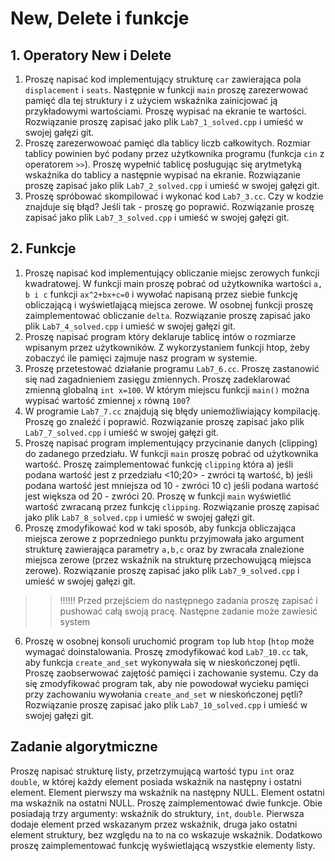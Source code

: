 # New, Delete i funkcje

## 1. Operatory New i Delete

1. Proszę napisać kod implementujący strukturę `car` zawierająca pola `displacement` i `seats`. Następnie w funkcji `main` proszę zarezerwować pamięć dla tej struktury i z użyciem wskaźnika zainicjować ją przykładowymi wartościami. Proszę wypisać na ekranie te wartości. Rozwiązanie proszę zapisać jako plik `Lab7_1_solved.cpp` i umieść w swojej gałęzi git.
1. Proszę zarezerwowoać pamięć dla tablicy liczb całkowitych. Rozmiar tablicy powinien być podany przez użytkownika programu (funkcja `cin` z operatorem `>>`). Proszę wypełnić tablicę posługując się arytmetyką wskaźnika do tablicy a następnie wypisać na ekranie. Rozwiązanie proszę zapisać jako plik `Lab7_2_solved.cpp` i umieść w swojej gałęzi git.
1. Proszę spróbować skompilować i wykonać kod `Lab7_3.cc`. Czy w kodzie znajduje się błąd? Jeśli tak - proszę go poprawić. Rozwiązanie proszę zapisać jako plik `Lab7_3_solved.cpp` i umieść w swojej gałęzi git.

## 2. Funkcje

1. Proszę napisać kod implementujący obliczanie miejsc zerowych funkcji kwadratowej. W funkcji main proszę pobrać od użytkownika wartości `a, b i c` funkcji `ax^2+bx+c=0` i wywołać napisaną przez siebie funkcję obliczającą i wyświetlającą miejsca zerowe. W osobnej funkcji proszę zaimplementować obliczanie `delta`. Rozwiązanie proszę zapisać jako plik `Lab7_4_solved.cpp` i umieść w swojej gałęzi git.
1. Proszę napisać program który deklaruje tablicę intów o rozmiarze wpisanym przez użytkowników. Z wykorzystaniem funkcji htop, żeby zobaczyć ile pamięci zajmuje nasz program w systemie.
1. Proszę przetestować działanie programu `Lab7_6.cc`. Proszę zastanowić się nad zagadnieniem zasięgu zmiennych. Proszę zadeklarować zmienną globalną `int x=100`. W którym miejscu funkcji `main()` można wypisać wartość zmiennej `x` równą `100`?
1. W programie `Lab7_7.cc` znajdują się błędy uniemożliwiający kompilację. Proszę go znaleźć i poprawić. Rozwiązanie proszę zapisać jako plik `Lab7_7_solved.cpp` i umieść w swojej gałęzi git.
1. Proszę napisać program implementujący przycinanie danych (clipping) do zadanego przedziału. W funkcji `main` proszę pobrać od użytkownika wartość. Proszę zaimplementować funkcję `clipping` która a) jeśli podana wartość jest z przedziału <10;20> - zwróci tą wartość, b) jeśli podana wartość jest mniejsza od 10 - zwróci 10 c) jeśli podana wartość jest większa od 20 - zwróci 20. Proszę w funkcji `main` wyświetlić wartość zwracaną przez funkcję `clipping`. Rozwiązanie proszę zapisać jako plik `Lab7_8_solved.cpp` i umieść w swojej gałęzi git.
1. Proszę zmodyfikować kod w taki sposób, aby funkcja obliczająca miejsca zerowe z poprzedniego punktu przyjmowała jako argument strukturę zawierająca parametry `a,b,c` oraz by zwracała znalezione miejsca zerowe (przez wskaźnik na strukturę przechowującą miejsca zerowe). Rozwiązanie proszę zapisać jako plik `Lab7_9_solved.cpp` i umieść w swojej gałęzi git.

>> !!!!!! Przed przejściem do następnego zadania proszę zapisać i pushować całą swoją pracę. Następne zadanie może zawiesić system

6. Proszę w osobnej konsoli uruchomić program `top` lub `htop` (`htop` może wymagać doinstalowania. Proszę zmodyfikować kod `Lab7_10.cc` tak, aby funkcja `create_and_set` wykonywała się w nieskończonej pętli. Proszę zaobserwować zajętość pamięci i zachowanie systemu. Czy da się zmodyfikować program tak, aby nie powodował wycieku pamięci przy zachowaniu wywołania `create_and_set` w nieskończonej pętli? Rozwiązanie proszę zapisać jako plik `Lab7_10_solved.cpp` i umieść w swojej gałęzi git.

## Zadanie algorytmiczne

Proszę napisać strukturę listy, przetrzymującą wartość typu `int` oraz `double`, w której każdy element posiada wskaźnik na następny i ostatni element. Element pierwszy ma wskaźnik na następny NULL. Element ostatni ma wskaźnik na ostatni NULL. Proszę zaimplementować dwie funkcje. Obie posiadają trzy argumenty: wskaźnik do struktury, `int`, `double`. Pierwsza dodaje element przed wskazanym przez wskaźnik, druga jako ostatni element struktury, bez względu na to na co wskazuje wskaźnik. Dodatkowo proszę zaimplementować funkcję wyświetlającą wszystkie elementy listy.